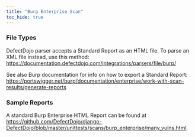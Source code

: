 ```yaml
---
title: "Burp Enterprise Scan"
toc_hide: true
---
```


### File Types
DefectDojo parser accepts a Standard Report as an HTML file.  To parse an XML file instead, use this method: https://documentation.defectdojo.com/integrations/parsers/file/burp/

See also Burp documentation for info on how to export a Standard Report: 
https://portswigger.net/burp/documentation/enterprise/work-with-scan-results/generate-reports


### Sample Reports
A standard Burp Enterprise HTML Report can be found at https://github.com/DefectDojo/django-DefectDojo/blob/master/unittests/scans/burp_enterprise/many_vulns.html.
